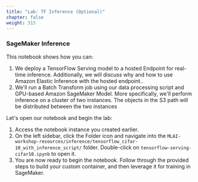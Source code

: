 ```yaml
---
title: "Lab: TF Inference (Optional)"
chapter: false
weight: 315 
---
```


### SageMaker Inference

This notebook shows how you can:

1. We deploy a TensorFlow Serving model to a hosted Endpoint for real-time inference. Additionally, we will discuss why and how to use Amazon Elastic Inference with the hosted endpoint..
2. We'll run a Batch Transform job using our data processing script and GPU-based Amazon SageMaker Model. More specifically, we'll perform inference on a cluster of two instances. The objects in the S3 path will be distributed between the two instances

Let's open our notebook and begin the lab:

1. Access the notebook instance you created earlier.
2. On the left sidebar, click the Folder icon and navigate into the `MLAI-workshop-resources/inference/tensorflow_cifar-10_with_inference_script/` folder. Double-click on `tensorflow-serving-cifar10.ipynb` to open it.
3. You are now ready to begin the notebook. Follow through the provided steps to build your custom container, and then leverage it for training in SageMaker.
